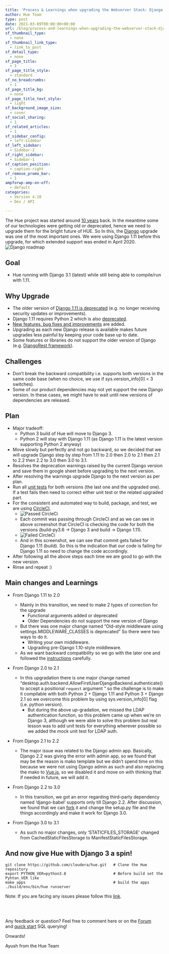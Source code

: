 ```yaml
---
title: 'Process & Learnings when upgrading the Webserver Stack: Django Upgrade (1.11 to 3.1)'
author: Hue Team
type: post
date: 2021-03-09T00:00:00+00:00
url: /blog/process-and-learnings-when-upgrading-the-webserver-stack-django-upgrade-1.11-to-3.1
sf_thumbnail_type:
  - none
sf_thumbnail_link_type:
  - link_to_post
sf_detail_type:
  - none
sf_page_title:
  - 1
sf_page_title_style:
  - standard
sf_no_breadcrumbs:
  - 1
sf_page_title_bg:
  - none
sf_page_title_text_style:
  - light
sf_background_image_size:
  - cover
sf_social_sharing:
  - 1
sf_related_articles:
  - 1
sf_sidebar_config:
  - left-sidebar
sf_left_sidebar:
  - Sidebar-2
sf_right_sidebar:
  - Sidebar-1
sf_caption_position:
  - caption-right
sf_remove_promo_bar:
  - 1
ampforwp-amp-on-off:
  - default
categories:
  - Version 4.10
  - Dev / API

---
```


The Hue project was started around [10 years](https://gethue.com/blog/2020-01-28-ten-years-data-querying-ux-evolution/) back. In the meantime some of our technologies were getting old or deprecated, hence we need to upgrade them for the bright future of HUE. So In this, the [Django](https://www.djangoproject.com/) upgrade was one of the most important ones. We were using Django 1.11 before this upgrade, for which extended support was ended in April 2020.
![Django roadmap](https://cdn.gethue.com/uploads/2021/03/Django_roadmap.png)

## Goal

* Hue running with Django 3.1 (latest) while still being able to compile/run with 1.11.

## Why Upgrade 

* The older version of [Django 1.11 is deprecated](https://www.djangoproject.com/download/#supported-versions) (e.g. no longer receiving security updates or improvements).
* Django 1.11 requires Python 2 which is also [deprecated](https://docs.djangoproject.com/en/3.1/faq/install/#what-python-version-should-i-use-with-django).
* [New features, bug fixes and improvements](https://docs.djangoproject.com/en/dev/internals/deprecation/) are added.
* Upgrading as each new Django release is available makes future upgrades less painful by keeping your code base up to date.
* Some features or libraries do not support the older version of Django (e.g. [DjangoRest framework](https://www.django-rest-framework.org/#requirements)).

## Challenges

* Don’t break the backward compatibility i.e. supports both versions in the same code base (when no choice, we use if sys.version_info[0] < 3 switches).
* Some of our product dependencies may not yet support the new Django version. In these cases, we might have to wait until new versions of dependencies are released.

## Plan

* Major tradeoff: 
  * Python 3 build of Hue will move to Django 3. 
  * Python 2 will stay with Django 1.11 (as Django 1.11 is the latest version supporting Python 2 anyway)
* Move slowly but perfectly and not go backward, so we decided that we will upgrade Django step by step from 1.11 to 2.0 then 2.0 to 2.1 then 2.1 to 2.2 then 2.2 to 3.0 then 3.0 to 3.1.
* Resolves the deprecation warnings raised by the current Django version and save them in google sheet before upgrading to the next version.
* After resolving the warnings upgrade Django to the next version as per plan.
* Run all [unit tests](https://docs.gethue.com/developer/development/#testing) for both versions (the last one and the upgraded one). If a test fails then need to correct either unit test or the related upgraded part.
* For the consistent and automated way to build, package, and test, we are using [CircleCI](https://circleci.com/product/#how-it-works).
  * ![Passed CircleCi](https://cdn.gethue.com/uploads/2021/03/Passed_CircleCi.png)
  * Each commit was passing through CircleCI and as we can see in above screenshot that CircleCI is checking the code for both the versions (build-py3.6 -> Django 3 and build -> Django 1.11).
  * ![Failed CircleCi](https://cdn.gethue.com/uploads/2021/03/Failed_CircleCi.png)
  * And in this screenshot, we can see that commit gets failed for Django 1.11 (build). So this is the indication that our code is failing for Django 1.11 so need to change the code accordingly.
* After following all the above steps each time we are good to go with the new version.
* Rinse and repeat :)

## Main changes and Learnings

* From Django 1.11 to 2.0
  * Mainly in this transition, we need to make 2 types of correction for the upgrade
    * Functional arguments added or deprecated
    * Older Dependencies do not support the new version of Django
  * But there was one major change named “Old-style middleware using settings.MIDDLEWARE_CLASSES is deprecated” So there were two ways to do it.
    * Writing your own middleware.
    * Upgrading pre-Django 1.10-style middleware.
  * As we want backward compatibility so we go with the later one and followed the [instructions](https://docs.djangoproject.com/en/1.10/topics/http/middleware/#upgrading-pre-django-1-10-style-middleware) carefully.


* From Django 2.0 to 2.1
  * In this upgradation there is one major change named “desktop.auth.backend.AllowFirstUserDjangoBackend.authenticate() to accept a positional `request` argument “ so the challenge is to make it compilable with both Python 2 + Django 1.11 and Python 3 + Django 2.1 so we overcome this problem by using sys.version_info[0] flag (i.e. python version).
    * But during the above up-gradation, we missed the LDAP authentication function, so this problem came up when we’re on Django 3, although we were able to solve this problem but real lesson was to add unit tests for everything wherever possible so we added the mock unit test for LDAP auth.


* From Django 2.1 to 2.2
  * The major issue was related to the Django admin app. Basically, Django 2.2 was giving the error with admin app, so we found that may be the reason is mako template but we didn’t spend time on this because we were not using Django admin as such and also replacing the mako to [Vue.js](https://gethue.com/blog/vue3-build-cli-options-composition-api-template-web-components-hue/), so we disabled it and move on with thinking that if needed in future, we will add it.


* From Django 2.2 to 3.0
  * In this transition, we got an error regarding third-party dependency named ‘django-babel’ supports only till Django 2.2. After discussion, we found that we can [fork](https://github.com/gethue/django-babel) it and change the setup.py file and the things accordingly and make it work for Django 3.0.


* From Django 3.0 to 3.1
  * As such no major changes, only ‘STATICFILES_STORAGE’  changed from CachedStaticFilesStorage to ManifestStaticFilesStorage.

## And now give Hue with Django 3 a spin!
  ```
  git clone https://github.com/cloudera/hue.git   # Clone the Hue repository
  export PYTHON_VER=python3.8                     # Before build set the Pyhton_VER like
  make apps                                       # build the apps
  ./build/env/bin/hue runserver
  ```
  Note: If you are facing any issues please follow this [link](https://docs.gethue.com/developer/development/).

</br>
</br>

Any feedback or question? Feel free to comment here or on the <a href="https://discourse.gethue.com/">Forum</a> and <a href="https://docs.gethue.com/quickstart/">quick start</a> SQL querying!


Onwards!

Ayush from the Hue Team
